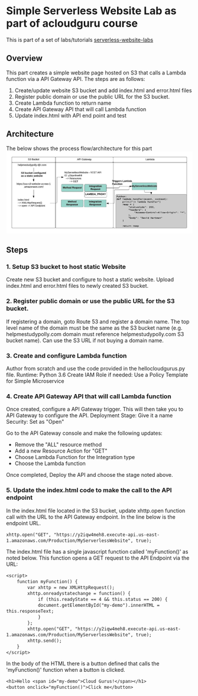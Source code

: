 # **Simple Serverless Website Lab as part of acloudguru course**
This is part of a set of labs/tutorials [serverless-website-labs]

## Overview
This part creates a simple website page hosted on S3 that calls a Lambda function via a API Gateway API.  The steps are as follows:
1. Create/update website S3 bucket and add index.html and error.html files
2. Register public domain or use the public URL for the S3 bucket.
3. Create Lambda function to return name
4. Create API Gateway API that will call Lambda function
5. Update index.html with API end point and test

## Architecture
The below shows the process flow/architecture for this part
![alt text][Serverless Website Process Flow-Part 1]

## Steps

### 1. Setup S3 bucket to host static Website
Create new S3 bucket and configure to host a static website.  Upload index.html and error.html files to newly created S3 bucket.

### 2. Register public domain or use the public URL for the S3 bucket.
If registering a domain, goto Route 53 and register a domain name.  The top level name of the domain must be the same as the S3 bucket name (e.g. helpmestudypolly.com domain must reference helpmestudypolly.com S3 bucket name).  Can use the S3 URL if not buying a domain name.

### 3. Create and configure Lambda function
Author from scratch and use the code provided in the hellocloudgurus.py file.
Runtime: Python 3.6
Create IAM Role if needed: Use a Policy Template for Simple Microservice
				
### 4. Create API Gateway API that will call Lambda function
Once created, configure a API Gateway trigger.  This will then take you to API Gateway to configure the API.
Deployment Stage: Give it a name
Security: Set as "Open"

Go to the API Gateway console and make the following updates:
* Remove the "ALL" resource method
* Add a new Resource Action for "GET"
* Choose Lambda Function for the Integration type
* Choose the Lambda function

Once completed, Deploy the API and choose the stage noted above.

### 5. Update the index.html code to make the call to the API endpoint
In the index.html file located in the S3 bucket, update xhttp.open function call with the URL to the API Gateway endpoint.  In the line below is the endpoint URL. 
```
xhttp.open("GET", "https://y2iqw4meh8.execute-api.us-east-1.amazonaws.com/Production/MyServerlessWebsite", true);
```

The index.html file has a single javascript function called 'myFunction()' as noted below.  This function opens a GET request to the API Endpoint via the URL:
```
<script>
	function myFunction() {
		var xhttp = new XMLHttpRequest();
		xhttp.onreadystatechange = function() {
			if (this.readyState == 4 && this.status == 200) {
			document.getElementById("my-demo").innerHTML = this.responseText;
			}
		};
		xhttp.open("GET", "https://y2iqw4meh8.execute-api.us-east-1.amazonaws.com/Production/MyServerlessWebsite", true);
		xhttp.send();
	}
</script>
```

In the body of the HTML there is a button defined that calls the 'myFunction()' function when a button is clicked.
```
<h1>Hello <span id="my-demo">Cloud Gurus!</span></h1>
<button onclick="myFunction()">Click me</button>
```

				
[comment]: # (references used in README)
[serverless-website-labs]:../README.md
[Serverless Website Process Flow-Part 1]:../images/Serverless-Website-Acloudguru-ProcessFlow-Part-1.jpeg

